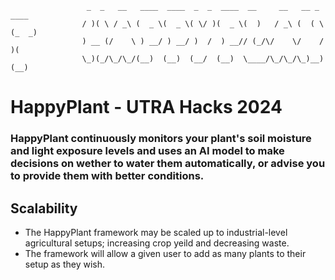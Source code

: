 ```
				 _  _   __   ____  ____  _  _  ____  __     __   __ _  ____ 
				/ )( \ / _\ (  _ \(  _ \( \/ )(  _ \(  )   / _\ (  ( \(_  _)
				) __ (/    \ ) __/ ) __/ )  /  ) __// (_/\/    \/    /  )(  
				\_)(_/\_/\_/(__)  (__)  (__/  (__)  \____/\_/\_/\_)__) (__) 
```

# HappyPlant - UTRA Hacks 2024
### HappyPlant continuously monitors your plant's soil moisture and light exposure levels and uses an AI model to make decisions on wether to water them automatically, or advise you to provide them with better conditions.

## Scalability
- The HappyPlant framework may be scaled up to industrial-level agricultural setups; increasing crop yeild and decreasing waste.
- The framework will allow a given user to add as many plants to their setup as they wish.
